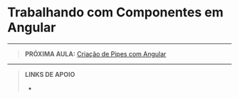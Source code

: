 # Trabalhando com Componentes em Angular





---

> **PRÓXIMA AULA:** [Criação de Pipes com Angular](../10-criacao-de-pipes)

---

> **LINKS DE APOIO**
>
> - []()
